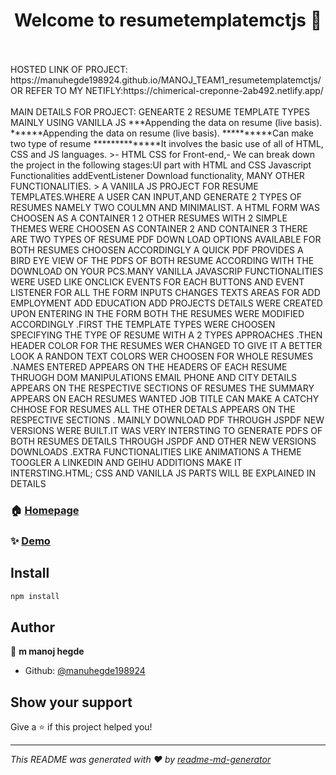 <h1 align="center">Welcome to resumetemplatemctjs 👋</h1>
<p>
</p>
<br>
<br>
HOSTED LINK OF PROJECT: https://manuhegde198924.github.io/MANOJ_TEAM1_resumetemplatemctjs/
OR REFER TO MY NETIFLY:https://chimerical-creponne-2ab492.netlify.app/
<br>
<br>
MAIN DETAILS FOR PROJECT: GENEARTE 2 RESUME TEMPLATE TYPES MAINLY USING VANILLA JS
***Appending the data on resume (live basis).
******Appending the data on resume (live basis).
**********Can make two type of resume
**************It involves the basic use of all of HTML, CSS and JS languages. 
>- HTML CSS for Front-end,- We can break down the project in the following stages:UI part with HTML and CSS
Javascript Functionalities
addEventListener
Download functionality, MANY OTHER FUNCTIONALITIES.
> A VANIILA JS PROJECT FOR RESUME TEMPLATES.WHERE A USER CAN INPUT,AND GENERATE 2 TYPES OF RESUMES NAMELY TWO COULMN AND MINIMALIST. A HTML FORM WAS CHOOSEN AS A CONTAINER 1 2 OTHER RESUMES WITH 2 SIMPLE THEMES WERE CHOOSEN AS CONTAINER 2 AND CONTAINER 3 THERE ARE TWO TYPES OF RESUME PDF DOWN LOAD OPTIONS AVAILABLE FOR BOTH RESUMES CHOOSEN ACCORDINGLY A QUICK PDF PROVIDES A BIRD EYE VIEW OF THE PDFS OF BOTH RESUME ACCORDING WITH THE DOWNLOAD ON YOUR PCS.MANY VANILLA JAVASCRIP FUNCTIONALITIES WERE USED LIKE ONCLICK EVENTS FOR EACH BUTTONS AND EVENT LISTENER FOR ALL THE FORM INPUTS CHANGES TEXTS AREAS FOR ADD EMPLOYMENT ADD EDUCATION ADD PROJECTS DETAILS WERE CREATED UPON ENTERING IN THE FORM BOTH THE RESUMES WERE MODIFIED ACCORDINGLY .FIRST THE TEMPLATE TYPES WERE CHOOSEN SPECIFYING THE TYPE OF RESUME WITH A 2 TYPES APPROACHES .THEN HEADER COLOR FOR THE RESUMES WER CHANGED TO GIVE IT A BETTER LOOK A RANDON TEXT COLORS WER CHOOSEN FOR WHOLE RESUMES .NAMES ENTERED APPEARS ON THE HEADERS OF EACH RESUME THRUOGH DOM MANIPULATIONS EMAIL PHONE AND CITY DETAILS APPEARS ON THE RESPECTIVE SECTIONS OF RESUMES THE SUMMARY APPEARS ON EACH RESUMES WANTED JOB TITLE CAN MAKE A CATCHY CHHOSE FOR RESUMES ALL THE OTHER DETALS APPEARS ON THE RESPECTIVE SECTIONS . MAINLY DOWNLOAD PDF THROUGH JSPDF NEW VERSIONS WERE BUILT.IT WAS VERY INTERSTING TO GENERATE PDFS OF BOTH RESUMES DETAILS THROUGH JSPDF AND OTHER NEW VERSIONS DOWNLOADS .EXTRA FUNCTIONALITIES LIKE ANIMATIONS A THEME TOOGLER A LINKEDIN AND GEIHU ADDITIONS MAKE IT INTERSTING.HTML; CSS AND VANILLA JS PARTS WILL BE EXPLAINED IN DETAILS

### 🏠 [Homepage](https://manuhegde198924.github.io/MANOJ_TEAM1_resumetemplatemctjs/)

### ✨ [Demo](https://manuhegde198924.github.io/MANOJ_TEAM1_resumetemplatemctjs/)

## Install

```sh
npm install
```

## Author

👤 **m manoj hegde**

* Github: [@manuhegde198924 ](https://github.com/manuhegde198924 )

## Show your support

Give a ⭐️ if this project helped you!

***
_This README was generated with ❤️ by [readme-md-generator](https://github.com/kefranabg/readme-md-generator)_
